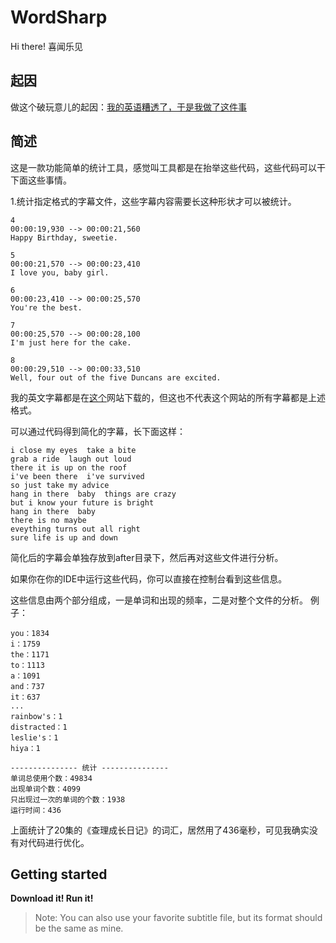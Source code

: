 # WordSharp
Hi there! 喜闻乐见

## 起因

做这个破玩意儿的起因：[我的英语糟透了，于是我做了这件事](https://www.jianshu.com/p/b825940505ac)
## 简述
这是一款功能简单的统计工具，感觉叫工具都是在抬举这些代码，这些代码可以干下面这些事情。

1.统计指定格式的字幕文件，这些字幕内容需要长这种形状才可以被统计。

```
4
00:00:19,930 --> 00:00:21,560
Happy Birthday, sweetie.

5
00:00:21,570 --> 00:00:23,410
I love you, baby girl.

6
00:00:23,410 --> 00:00:25,570
You're the best.

7
00:00:25,570 --> 00:00:28,100
I'm just here for the cake.

8
00:00:29,510 --> 00:00:33,510
Well, four out of the five Duncans are excited.
```

我的英文字幕都是在[这个](http://subhd.com/)网站下载的，但这也不代表这个网站的所有字幕都是上述格式。

可以通过代码得到简化的字幕，长下面这样：

```
i close my eyes  take a bite
grab a ride  laugh out loud
there it is up on the roof
i've been there  i've survived
so just take my advice
hang in there  baby  things are crazy
but i know your future is bright
hang in there  baby
there is no maybe
eveything turns out all right
sure life is up and down
```
简化后的字幕会单独存放到after目录下，然后再对这些文件进行分析。

如果你在你的IDE中运行这些代码，你可以直接在控制台看到这些信息。

这些信息由两个部分组成，一是单词和出现的频率，二是对整个文件的分析。
例子：

```
you：1834
i：1759
the：1171
to：1113
a：1091
and：737
it：637
...
rainbow's：1
distracted：1
leslie's：1
hiya：1

--------------- 统计 ---------------
单词总使用个数：49834
出现单词个数：4099
只出现过一次的单词的个数：1938
运行时间：436
```
上面统计了20集的《查理成长日记》的词汇，居然用了436毫秒，可见我确实没有对代码进行优化。
## Getting started

**Download it! Run it!**

>Note: You can also use your favorite subtitle file, but its format should be the same as mine.

